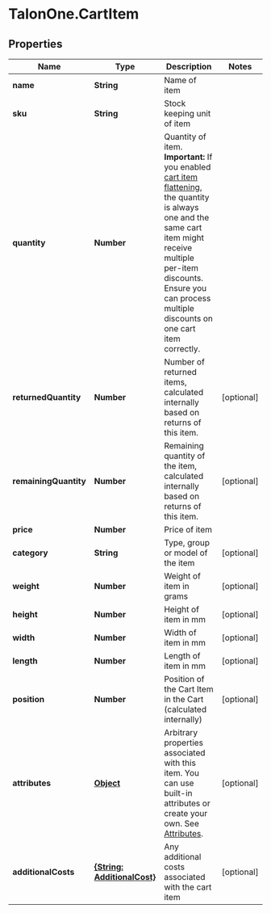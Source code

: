 # TalonOne.CartItem

## Properties

Name | Type | Description | Notes
------------ | ------------- | ------------- | -------------
**name** | **String** | Name of item | 
**sku** | **String** | Stock keeping unit of item | 
**quantity** | **Number** | Quantity of item. **Important:** If you enabled [cart item flattening](https://docs.talon.one/docs/product/campaigns/campaign-evaluation/#flattened-cart-items), the quantity is always one and the same cart item might receive multiple per-item discounts. Ensure you can process multiple discounts on one cart item correctly.  | 
**returnedQuantity** | **Number** | Number of returned items, calculated internally based on returns of this item. | [optional] 
**remainingQuantity** | **Number** | Remaining quantity of the item, calculated internally based on returns of this item. | [optional] 
**price** | **Number** | Price of item | 
**category** | **String** | Type, group or model of the item | [optional] 
**weight** | **Number** | Weight of item in grams | [optional] 
**height** | **Number** | Height of item in mm | [optional] 
**width** | **Number** | Width of item in mm | [optional] 
**length** | **Number** | Length of item in mm | [optional] 
**position** | **Number** | Position of the Cart Item in the Cart (calculated internally) | [optional] 
**attributes** | [**Object**](.md) | Arbitrary properties associated with this item. You can use built-in attributes or create your own. See [Attributes](https://docs.talon.one/docs/dev/concepts/attributes).  | [optional] 
**additionalCosts** | [**{String: AdditionalCost}**](AdditionalCost.md) | Any additional costs associated with the cart item  | [optional] 


